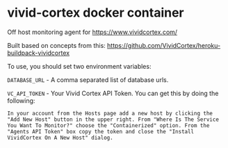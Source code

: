 # vivid-cortex docker container

Off host monitoring agent for https://www.vividcortex.com/

Built based on concepts from this: https://github.com/VividCortex/heroku-buildpack-vividcortex

To use, you should set two environment variables:

`DATABASE_URL` - A comma separated list of database urls.

`VC_API_TOKEN` - Your Vivid Cortex API Token. You can get this by
doing the following:


```
In your account from the Hosts page add a new host by clicking the
"Add New Host" button in the upper right. From "Where Is The Service
You Want To Monitor?" choose the "Containerized" option. From the
"Agents API Token" box copy the token and close the "Install
VividCortex On A New Host" dialog.
```
